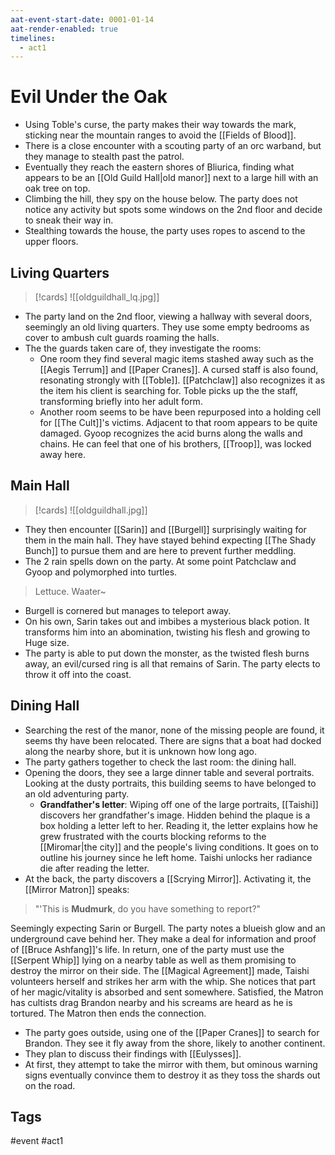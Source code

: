 ```yaml
---
aat-event-start-date: 0001-01-14
aat-render-enabled: true
timelines:
  - act1
---
```

# Evil Under the Oak
- Using Toble's curse, the party makes their way towards the mark, sticking near the mountain ranges to avoid the [[Fields of Blood]].
- There is a close encounter with a scouting party of an orc warband, but they manage to stealth past the patrol.
- Eventually they reach the eastern shores of Bliurica, finding what appears to be an [[Old Guild Hall|old manor]] next to a large hill with an oak tree on top.
- Climbing the hill, they spy on the house below. The party does not notice any activity but spots some windows on the 2nd floor and decide to sneak their way in.
- Stealthing towards the house, the party uses ropes to ascend to the upper floors.

## Living Quarters
>[!cards]
![[oldguildhall_lq.jpg]]
- The party land on the 2nd floor, viewing a hallway with several doors, seemingly an old living quarters. They use some empty bedrooms as cover to ambush cult guards roaming the halls.
- The the guards taken care of, they investigate the rooms:
	- One room they find several magic items stashed away such as the [[Aegis Terrum]] and [[Paper Cranes]]. A cursed staff is also found, resonating strongly with [[Toble]]. [[Patchclaw]] also recognizes it as the item his client is searching for. Toble picks up the the staff, transforming briefly into her adult form.
	- Another room seems to be have been repurposed into a holding cell for [[The Cult]]'s victims. Adjacent to that room appears to be quite damaged. Gyoop recognizes the acid burns along the walls and chains. He can feel that one of his brothers, [[Troop]], was locked away here.


## Main Hall
>[!cards]
![[oldguildhall.jpg]]
- They then encounter  [[Sarin]] and [[Burgell]] surprisingly waiting for them in the main hall. They have stayed behind expecting [[The Shady Bunch]] to pursue them and are here to prevent further meddling.
- The 2 rain spells down on the party. At some point Patchclaw and Gyoop and polymorphed into turtles.
>Lettuce. Waater~
- Burgell is cornered but manages to teleport away.
- On his own, Sarin takes out and imbibes a mysterious black potion. It transforms him into an abomination, twisting his flesh and growing to Huge size. 
- The party is able to put down the monster, as the twisted flesh burns away, an evil/cursed ring is all that remains of Sarin. The party elects to throw it off into the coast.

## Dining Hall
- Searching the rest of the manor, none of the missing people are found, it seems thy have been relocated. There are signs that a boat had docked along the nearby shore, but it is unknown how long ago.
- The party gathers together to check the last room: the dining hall.
- Opening the doors, they see a large dinner table and several portraits. Looking at the dusty portraits, this building seems to have belonged to an old adventuring party.
	- **Grandfather's letter**: Wiping off one of the large portraits, [[Taishi]] discovers her grandfather's image. Hidden behind the plaque is a box holding a letter left to her. Reading it, the letter explains how he grew frustrated with the courts blocking reforms to the [[Miromar|the city]] and the people's living conditions. It goes on to outline  his journey since he left home. Taishi unlocks her radiance die after reading the letter.
- At the back, the party discovers a [[Scrying Mirror]]. Activating it, the [[Mirror Matron]] speaks:
>"'This is **Mudmurk**, do you have something to report?"

Seemingly expecting Sarin or Burgell. The party notes a blueish glow and an underground cave behind her. They make a deal for information and proof of [[Bruce Ashfang]]'s life. In return, one of the party must use the [[Serpent Whip]] lying on a nearby table as well as them promising to  destroy the mirror on their side. The [[Magical Agreement]] made, Taishi volunteers herself and strikes her arm with the whip. She notices that part of her magic/vitality is absorbed and sent somewhere. Satisfied, the Matron has cultists drag Brandon nearby and his screams are heard as he is tortured. The Matron then ends the connection.
- The party goes outside, using one of the [[Paper Cranes]] to search for Brandon. They see it fly away from the shore, likely to another continent.
- They plan to discuss their findings with [[Eulysses]].
- At first, they attempt to take the mirror with them, but ominous warning signs eventually convince them to destroy it as they toss the shards out on the road.
## Tags
 #event #act1